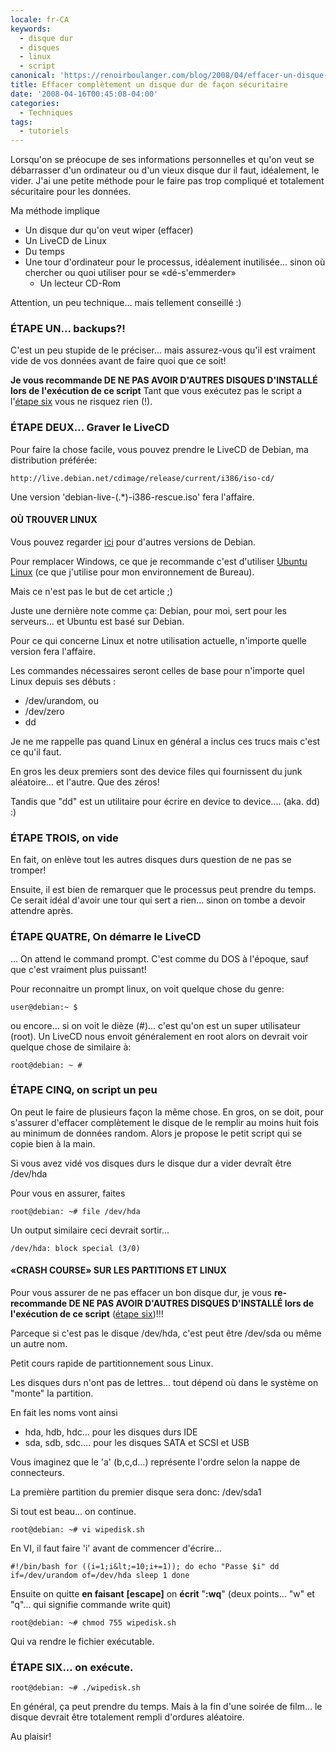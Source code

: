 ```yaml
---
locale: fr-CA
keywords:
  - disque dur
  - disques
  - linux
  - script
canonical: 'https://renoirboulanger.com/blog/2008/04/effacer-un-disque-dur/'
title: Effacer complètement un disque dur de façon sécuritaire
date: '2008-04-16T00:45:08-04:00'
categories:
  - Techniques
tags:
  - tutoriels
---
```


Lorsqu'on se préocupe de ses informations personnelles et qu'on veut se débarrasser d'un ordinateur ou d'un vieux disque dur il faut, idéalement, le vider. J'ai une petite méthode pour le faire pas trop compliqué et totalement sécuritaire pour les données.

Ma méthode implique

- Un disque dur qu'on veut wiper (effacer)
- Un LiveCD de Linux
- Du temps
- Une tour d'ordinateur pour le processus, idéalement inutilisée... sinon où chercher ou quoi utiliser pour se «dé-s'emmerder»
  - Un lecteur CD-Rom

Attention, un peu technique... mais tellement conseillé :)

### ÉTAPE UN... backups?!

C'est un peu stupide de le préciser... mais assurez-vous qu'il est vraiment vide de vos données avant de faire quoi que ce soit!

**Je vous recommande DE NE PAS AVOIR D'AUTRES DISQUES D'INSTALLÉ lors de l'exécution de ce script** Tant que vous exécutez pas le script a l'[étape six][0] vous ne risquez rien (!).

### ÉTAPE DEUX... Graver le LiveCD

Pour faire la chose facile, vous pouvez prendre le LiveCD de Debian, ma distribution préférée:

`http://live.debian.net/cdimage/release/current/i386/iso-cd/`

Une version 'debian-live-(.\*)-i386-rescue.iso' fera l'affaire.

#### OÙ TROUVER LINUX

Vous pouvez regarder [ici][1] pour d'autres versions de Debian.

Pour remplacer Windows, ce que je recommande c'est d'utiliser [Ubuntu Linux][2] (ce que j'utilise pour mon environnement de Bureau).

Mais ce n'est pas le but de cet article ;)

Juste une dernière note comme ça: Debian, pour moi, sert pour les serveurs... et Ubuntu est basé sur Debian.

Pour ce qui concerne Linux et notre utilisation actuelle, n'importe quelle version fera l'affaire.

Les commandes nécessaires seront celles de base pour n'importe quel Linux depuis ses débuts :

- /dev/urandom, ou
- /dev/zero
- dd

Je ne me rappelle pas quand Linux en général a inclus ces trucs mais c'est ce qu'il faut.

En gros les deux premiers sont des device files qui fournissent du junk aléatoire... et l'autre. Que des zéros!

Tandis que "dd" est un utilitaire pour écrire en device to device.... (aka. dd) :)

### ÉTAPE TROIS, on vide

En fait, on enlève tout les autres disques durs question de ne pas se tromper!

Ensuite, il est bien de remarquer que le processus peut prendre du temps. Ce serait idéal d'avoir une tour qui sert a rien... sinon on tombe a devoir attendre après.

### ÉTAPE QUATRE, On démarre le LiveCD

... On attend le command prompt. C'est comme du DOS à l'époque, sauf que c'est vraiment plus puissant!

Pour reconnaitre un prompt linux, on voit quelque chose du genre:

    user@debian:~ $

ou encore... si on voit le dièze (\#)... c'est qu'on est un super utilisateur (root). Un LiveCD nous envoit généralement en root alors on devrait voir quelque chose de similaire à:

    root@debian: ~ #

### ÉTAPE CINQ, on script un peu

On peut le faire de plusieurs façon la même chose. En gros, on se doit, pour s'assurer d'effacer complètement le disque de le remplir au moins huit fois au minimum de données random. Alors je propose le petit script qui se copie bien à la main.

Si vous avez vidé vos disques durs le disque dur a vider devraît être /dev/hda

Pour vous en assurer, faites

    root@debian: ~# file /dev/hda

Un output similaire ceci devrait sortir...

    /dev/hda: block special (3/0)

#### «CRASH COURSE» SUR LES PARTITIONS ET LINUX

Pour vous assurer de ne pas effacer un bon disque dur, je vous **re-recommande DE NE PAS AVOIR D'AUTRES DISQUES D'INSTALLÉ lors de l'exécution de ce script** ([étape six][0])!!!

Parceque si c'est pas le disque /dev/hda, c'est peut être /dev/sda ou même un autre nom.

Petit cours rapide de partitionnement sous Linux.

Les disques durs n'ont pas de lettres... tout dépend où dans le système on "monte" la partition.

En fait les noms vont ainsi

- hda, hdb, hdc... pour les disques durs IDE
- sda, sdb, sdc.... pour les disques SATA et SCSI et USB

Vous imaginez que le 'a' (b,c,d...) représente l'ordre selon la nappe de connecteurs.

La première partition du premier disque sera donc: /dev/sda1

Si tout est beau... on continue.

    root@debian: ~# vi wipedisk.sh

En VI, il faut faire 'i' avant de commencer d'écrire...

    #!/bin/bash for ((i=1;i&lt;=10;i+=1)); do echo "Passe $i" dd if=/dev/urandom of=/dev/hda sleep 1 done

Ensuite on quitte **en faisant** **\[escape\]** on **écrit** "**:wq**" (deux points... "w" et "q"... qui signifie commande write quit)

    root@debian: ~# chmod 755 wipedisk.sh

Qui va rendre le fichier exécutable.

### ÉTAPE SIX... on exécute.

    root@debian: ~# ./wipedisk.sh

En général, ça peut prendre du temps. Mais à la fin d'une soirée de film... le disque devrait être totalement rempli d'ordures aléatoire.

Au plaisir!

[0]: http://renoirboulanger.com/blog/2008/04/effacer-un-disque-dur/#six
[1]: https://wiki.debian.org/LiveCD
[2]: https://www.ubuntu.com/
